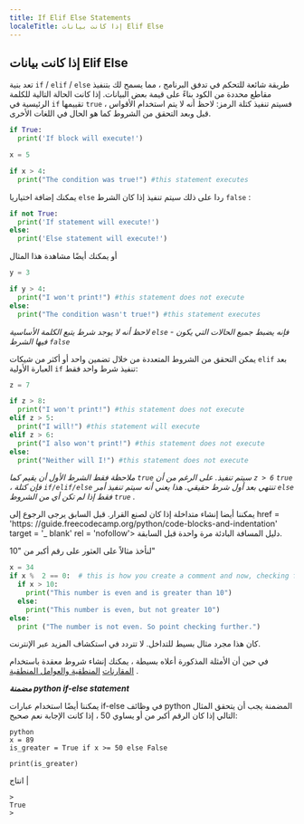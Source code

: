 ```yaml
---
title: If Elif Else Statements
localeTitle: إذا كانت بيانات Elif Else
---
```

## إذا كانت بيانات Elif Else

تعد بنية `if` / `elif` / `else` طريقة شائعة للتحكم في تدفق البرنامج ، مما يسمح لك بتنفيذ مقاطع محددة من الكود بناءً على قيمة بعض البيانات. إذا كانت الحالة التالية للكلمة الرئيسية في `if` تقييمها `true` ، فسيتم تنفيذ كتلة الرمز: لاحظ أنه لا يتم استخدام الأقواس قبل وبعد التحقق من الشروط كما هو الحال في اللغات الأخرى.

```python
if True:
  print('If block will execute!')
``` 

```python
x = 5

if x > 4:
  print("The condition was true!") #this statement executes
``` 

يمكنك إضافة اختياريا `else` ردا على ذلك سيتم تنفيذ إذا كان الشرط `false` :

```python
if not True:
  print('If statement will execute!')
else:
  print('Else statement will execute!')
``` 

أو يمكنك أيضًا مشاهدة هذا المثال

```python
y = 3

if y > 4:
  print("I won't print!") #this statement does not execute
else:
  print("The condition wasn't true!") #this statement executes
``` 

_لاحظ أنه لا يوجد شرط يتبع الكلمة الأساسية `else` - فإنه يضبط جميع الحالات التي يكون فيها الشرط `false`_

يمكن التحقق من الشروط المتعددة من خلال تضمين واحد أو أكثر من شيكات `elif` بعد العبارة الأولية `if` تنفيذ شرط واحد فقط:

```python
z = 7

if z > 8:
  print("I won't print!") #this statement does not execute
elif z > 5:
  print("I will!") #this statement will execute
elif z > 6:
  print("I also won't print!") #this statement does not execute
else:
  print("Neither will I!") #this statement does not execute
``` 

_ملاحظة فقط الشرط الأول أن يقيم كما `true` سيتم تنفيذ. على الرغم من أن `z > 6` `true` ، فإن كتلة `if/elif/else` تنتهي بعد أول شرط حقيقي. هذا يعني أنه سيتم تنفيذ أمر `else` فقط إذا لم تكن أي من الشروط `true` ._

يمكننا أيضا إنشاء متداخلة إذا كان لصنع القرار. قبل السابق يرجى الرجوع إلى href = 'https: //guide.freecodecamp.org/python/code-blocks-and-indentation' target = '\_ blank' rel = 'nofollow'> دليل المسافة البادئة مرة واحدة قبل السابقة.

لنأخذ مثالاً على العثور على رقم أكبر من "10"

```python
x = 34
if x %  2 == 0:  # this is how you create a comment and now, checking for even.
  if x > 10:
    print("This number is even and is greater than 10")
  else:
    print("This number is even, but not greater 10")
else:
  print ("The number is not even. So point checking further.")
``` 

كان هذا مجرد مثال بسيط للتداخل. لا تتردد في استكشاف المزيد عبر الإنترنت.

في حين أن الأمثلة المذكورة أعلاه بسيطة ، يمكنك إنشاء شروط معقدة باستخدام [المقارنات](https://guide.freecodecamp.org/python/comparisons) [المنطقية والعوامل المنطقية](https://guide.freecodecamp.org/python/boolean-operations) .

**_مضمنة python if-else statement_**

يمكننا أيضًا استخدام عبارات if-else في وظائف python المضمنة يجب أن يتحقق المثال التالي إذا كان الرقم أكبر من أو يساوي 50 ، إذا كانت الإجابة نعم صحيح:

```
python
x = 89
is_greater = True if x >= 50 else False

print(is_greater)
``` 

انتاج |

```
>
True
>
```
